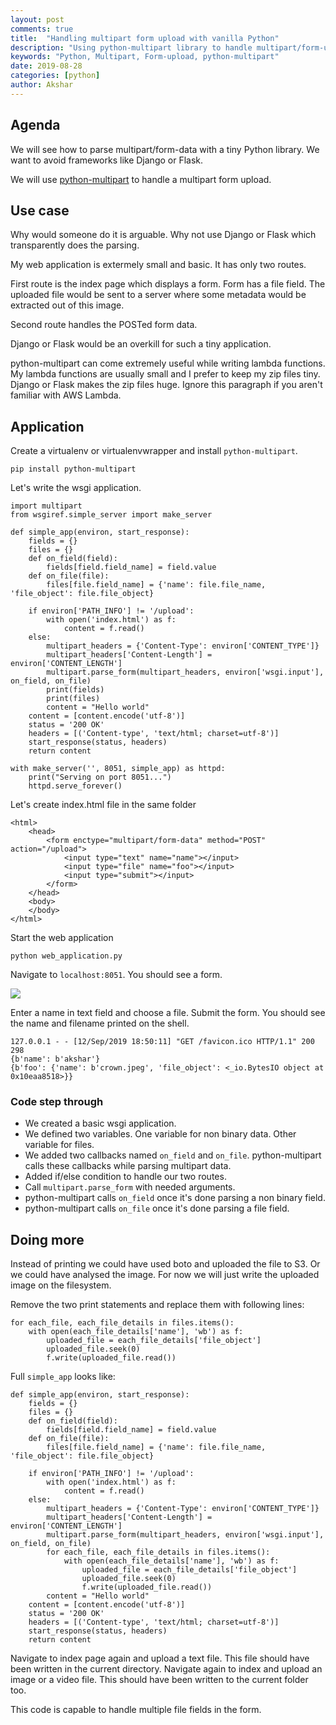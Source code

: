 ```yaml
---
layout: post
comments: true
title:  "Handling multipart form upload with vanilla Python"
description: "Using python-multipart library to handle multipart/form-upload data"
keywords: "Python, Multipart, Form-upload, python-multipart"
date: 2019-08-28
categories: [python]
author: Akshar
---
```


## Agenda

We will see how to parse multipart/form-data with a tiny Python library. We want to avoid frameworks like Django or Flask.

We will use <a href="https://github.com/andrew-d/python-multipart" target="_blank">python-multipart</a> to handle a multipart form upload.

## Use case

Why would someone do it is arguable. Why not use Django or Flask which transparently does the parsing.

My web application is extermely small and basic. It has only two routes.

First route is the index page which displays a form. Form has a file field. The uploaded file would be sent to a server where some metadata would be extracted out of this image.

Second route handles the POSTed form data.

Django or Flask would be an overkill for such a tiny application.

python-multipart can come extremely useful while writing lambda functions. My lambda functions are usually small and I prefer to keep my zip files tiny. Django or Flask makes the zip files huge. Ignore this paragraph if you aren't familiar with AWS Lambda.

## Application

Create a virtualenv or virtualenvwrapper and install `python-multipart`.

    pip install python-multipart

Let's write the wsgi application.

    import multipart
    from wsgiref.simple_server import make_server

    def simple_app(environ, start_response):
        fields = {}
        files = {}
        def on_field(field):
            fields[field.field_name] = field.value
        def on_file(file):
            files[file.field_name] = {'name': file.file_name, 'file_object': file.file_object}

        if environ['PATH_INFO'] != '/upload':
            with open('index.html') as f:
                content = f.read()
        else:
            multipart_headers = {'Content-Type': environ['CONTENT_TYPE']}
            multipart_headers['Content-Length'] = environ['CONTENT_LENGTH']
            multipart.parse_form(multipart_headers, environ['wsgi.input'], on_field, on_file)
            print(fields)
            print(files)
            content = "Hello world"
        content = [content.encode('utf-8')]
        status = '200 OK'
        headers = [('Content-type', 'text/html; charset=utf-8')]
        start_response(status, headers)
        return content

    with make_server('', 8051, simple_app) as httpd:
        print("Serving on port 8051...")
        httpd.serve_forever()

Let's create index.html file in the same folder

    <html>
        <head>
            <form enctype="multipart/form-data" method="POST" action="/upload">
                <input type="text" name="name"></input>
                <input type="file" name="foo"></input>
                <input type="submit"></input>
            </form>
        </head>
        <body>
        </body>
    </html>

Start the web application

    python web_application.py

Navigate to `localhost:8051`. You should see a form.

![](/assets/images/multipart/index.png)

Enter a name in text field and choose a file. Submit the form. You should see the name and filename printed on the shell.

    127.0.0.1 - - [12/Sep/2019 18:50:11] "GET /favicon.ico HTTP/1.1" 200 298
    {b'name': b'akshar'}
    {b'foo': {'name': b'crown.jpeg', 'file_object': <_io.BytesIO object at 0x10eaa8518>}}

### Code step through

- We created a basic wsgi application.
- We defined two variables. One variable for non binary data. Other variable for files.
- We added two callbacks named `on_field` and `on_file`. python-multipart calls these callbacks while parsing multipart data.
- Added if/else condition to handle our two routes.
- Call `multipart.parse_form` with needed arguments.
- python-multipart calls `on_field` once it's done parsing a non binary field.
- python-multipart calls `on_file` once it's done parsing a file field.

## Doing more
Instead of printing we could have used boto and uploaded the file to S3. Or we could have analysed the image. For now we will just write the uploaded image on the filesystem.

Remove the two print statements and replace them with following lines:

    for each_file, each_file_details in files.items():
        with open(each_file_details['name'], 'wb') as f:
            uploaded_file = each_file_details['file_object']
            uploaded_file.seek(0)
            f.write(uploaded_file.read())

Full `simple_app` looks like:

    def simple_app(environ, start_response):
        fields = {}
        files = {}
        def on_field(field):
            fields[field.field_name] = field.value
        def on_file(file):
            files[file.field_name] = {'name': file.file_name, 'file_object': file.file_object}

        if environ['PATH_INFO'] != '/upload':
            with open('index.html') as f:
                content = f.read()
        else:
            multipart_headers = {'Content-Type': environ['CONTENT_TYPE']}
            multipart_headers['Content-Length'] = environ['CONTENT_LENGTH']
            multipart.parse_form(multipart_headers, environ['wsgi.input'], on_field, on_file)
            for each_file, each_file_details in files.items():
                with open(each_file_details['name'], 'wb') as f:
                    uploaded_file = each_file_details['file_object']
                    uploaded_file.seek(0)
                    f.write(uploaded_file.read())
            content = "Hello world"
        content = [content.encode('utf-8')]
        status = '200 OK'
        headers = [('Content-type', 'text/html; charset=utf-8')]
        start_response(status, headers)
        return content

Navigate to index page again and upload a text file. This file should have been written in the current directory. Navigate again to index and upload an image or a video file. This should have been written to the current folder too.

This code is capable to handle multiple file fields in the form.
